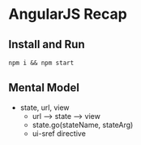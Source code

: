 # AngularJS Recap

## Install and Run

`npm i && npm start`

## Mental Model

- state, url, view
  - url --> state --> view
  - state.go(stateName, stateArg)
  - ui-sref directive
